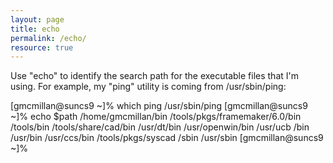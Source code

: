 ```yaml
---
layout: page
title: echo
permalink: /echo/
resource: true
---
```

Use "echo" to identify the search path for the executable files that
I'm using. For example, my "ping" utility is coming from /usr/sbin/ping:


[gmcmillan@suncs9 ~]% which ping
/usr/sbin/ping
[gmcmillan@suncs9 ~]% echo $path
/home/gmcmillan/bin /tools/pkgs/framemaker/6.0/bin /tools/bin /tools/share/cad/bin /usr/dt/bin /usr/openwin/bin /usr/ucb /bin /usr/bin /usr/ccs/bin /tools/pkgs/syscad /sbin /usr/sbin
[gmcmillan@suncs9 ~]% 

